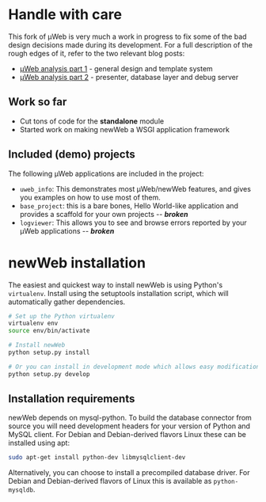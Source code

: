# Handle with care

This fork of µWeb is very much a work in progress to fix some of the bad design decisions made during its development. For a full description of the rough edges of it, refer to the two relevant blog posts:

* [µWeb analysis part 1](http://variable-scope.com/posts/reflection-and-introspection-an-analysis-of-uweb) - general design and template system
* [µWeb analysis part 2](http://variable-scope.com/posts/reflection-and-introspection-an-analysis-of-uweb-part-2) - presenter, database layer and debug server

## Work so far

* Cut tons of code for the **standalone** module
* Started work on making newWeb a WSGI application framework

## Included (demo) projects

The following µWeb applications are included in the project:

* `uweb_info`: This demonstrates most µWeb/newWeb features, and gives you examples on how to use most of them.
* `base_project`: this is a bare bones, Hello World-like application and provides a scaffold for your own projects -- ***broken***
* `logviewer`: This allows you to see and browse errors reported by your µWeb applications -- ***broken***

# newWeb installation

The easiest and quickest way to install newWeb is using Python's `virtualenv`. Install using the setuptools installation script, which will automatically gather dependencies.

```bash
# Set up the Python virtualenv
virtualenv env
source env/bin/activate

# Install newWeb
python setup.py install

# Or you can install in development mode which allows easy modification of the source:
python setup.py develop
```

## Installation requirements

newWeb depends on mysql-python. To build the database connector from source you will need development headers for your version of Python and MySQL client. For Debian and Debian-derived flavors Linux these can be installed using apt:

```bash
sudo apt-get install python-dev libmysqlclient-dev
```

Alternatively, you can choose to install a precompiled database driver. For Debian and Debian-derived flavors of Linux this is available as `python-mysqldb`.